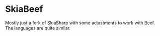 # SkiaBeef

Mostly just a fork of SkiaSharp with some adjustments to work with Beef. The languages are quite similar.
